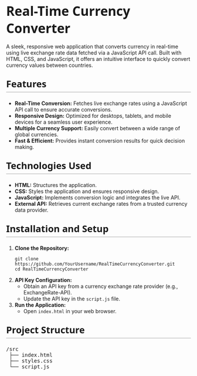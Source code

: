 <h1 style="font-family: 'Segoe UI', sans-serif; font-weight: 700; font-size: 2.5em; margin-bottom: 0.5em;">Real-Time Currency Converter</h1>

<p>A sleek, responsive web application that converts currency in real-time using live exchange rate data fetched via a JavaScript API call. Built with HTML, CSS, and JavaScript, it offers an intuitive interface to quickly convert currency values between countries.</p>

<h2 style="font-family: 'Segoe UI', sans-serif; font-weight: 600; font-size: 1.8em; border-bottom: 2px solid #ccc; padding-bottom: 0.2em; margin-top: 1em;">Features</h2>
<ul>
  <li><strong>Real-Time Conversion:</strong> Fetches live exchange rates using a JavaScript API call to ensure accurate conversions.</li>
  <li><strong>Responsive Design:</strong> Optimized for desktops, tablets, and mobile devices for a seamless user experience.</li>
  <li><strong>Multiple Currency Support:</strong> Easily convert between a wide range of global currencies.</li>
  <li><strong>Fast & Efficient:</strong> Provides instant conversion results for quick decision making.</li>
</ul>

<h2 style="font-family: 'Segoe UI', sans-serif; font-weight: 600; font-size: 1.8em; border-bottom: 2px solid #ccc; padding-bottom: 0.2em; margin-top: 1em;">Technologies Used</h2>
<ul>
  <li><strong>HTML:</strong> Structures the application.</li>
  <li><strong>CSS:</strong> Styles the application and ensures responsive design.</li>
  <li><strong>JavaScript:</strong> Implements conversion logic and integrates the live API.</li>
  <li><strong>External API:</strong> Retrieves current exchange rates from a trusted currency data provider.</li>
</ul>

<h2 style="font-family: 'Segoe UI', sans-serif; font-weight: 600; font-size: 1.8em; border-bottom: 2px solid #ccc; padding-bottom: 0.2em; margin-top: 1em;">Installation and Setup</h2>
<ol>
  <li><strong>Clone the Repository:</strong>
    <pre><code>git clone https://github.com/YourUsername/RealTimeCurrencyConverter.git
cd RealTimeCurrencyConverter</code></pre>
  </li>
  <li><strong>API Key Configuration:</strong>
    <ul>
      <li>Obtain an API key from a currency exchange rate provider (e.g., ExchangeRate-API).</li>
      <li>Update the API key in the <code>script.js</code> file.</li>
    </ul>
  </li>
  <li><strong>Run the Application:</strong>
    <ul>
      <li>Open <code>index.html</code> in your web browser.</li>
    </ul>
  </li>
</ol>

<h2 style="font-family: 'Segoe UI', sans-serif; font-weight: 600; font-size: 1.8em; border-bottom: 2px solid #ccc; padding-bottom: 0.2em; margin-top: 1em;">Project Structure</h2>
<pre>
/src
 ├── index.html
 ├── styles.css
 └── script.js
</pre>

